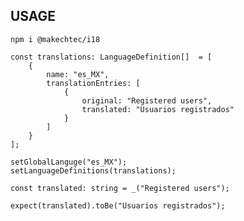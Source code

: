 ## USAGE ##

    npm i @makechtec/i18

    const translations: LanguageDefinition[]  = [
        {
            name: "es_MX",
            translationEntries: [
                {
                    original: "Registered users",
                    translated: "Usuarios registrados"
                }
            ]
        }
    ];

    setGlobalLanguge("es_MX");
    setLanguageDefinitions(translations);

    const translated: string = _("Registered users");

    expect(translated).toBe("Usuarios registrados");